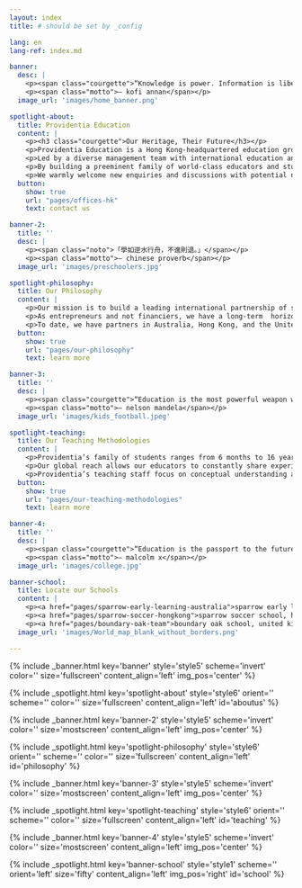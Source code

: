 ```yaml
---
layout: index
title: # should be set by _config

lang: en
lang-ref: index.md

banner:
  desc: |
    <p><span class="courgette">“Knowledge is power. Information is liberating.<br>Education is the premise of progress, in every society, in every family.”</span></p>
    <p><span class="motto">— kofi annan</span></p>
  image_url: 'images/home_banner.png'

spotlight-about:
  title: Providentia Education
  content: |
    <p><h3 class="courgette">Our Heritage, Their Future</h3></p>
    <p>Providentia Education is a Hong Kong-headquartered education group focused on curating and bringing the best of international learning opportunities to families around the world.</p>
    <p>Led by a diverse management team with international education and investment expertise, Providentia partners with leading educators and invests in schools.</p>
    <p>By building a preeminent family of world-class educators and students, Providentia promotes the boundless exchange of ideas and inspiration within our network of schools.</p>
    <p>We warmly welcome new enquiries and discussions with potential new partners.  Please scroll down to discover more about our education and investment philosophy and contact details.</p>
  button:
    show: true
    url: "pages/offices-hk"
    text: contact us

banner-2:
  title: ''
  desc: |
    <p><span class="noto">「學如逆水行舟，不進則退。」</span></p>
    <p><span class="motto">— chinese proverb</span></p>
  image_url: 'images/preschoolers.jpg'

spotlight-philosophy:
  title: Our Philosophy
  content: |
    <p>Our mission is to build a leading international partnership of schools and educators.</p>
    <p>As entrepreneurs and not financiers, we have a long-term  horizon and have been patiently seeking the best and most reputable partners in our global search. </p>
    <p>To date, we have partners in Australia, Hong Kong, and the United Kingdom.</p>
  button:
    show: true
    url: "pages/our-philosophy"
    text: learn more

banner-3:
  title: ''
  desc: |
    <p><span class="courgette">“Education is the most powerful weapon which you can use to change the world.”</span></p>
    <p><span class="motto">— nelson mandela</span></p>
  image_url: 'images/kids_football.jpeg'

spotlight-teaching:
  title: Our Teaching Methodologies
  content: |
    <p>Providentia’s family of students ranges from 6 months to 16 years old. In order to cater to such a diverse and large group of students, our educators employ the most proven systems for teaching, including the Reggio Emilia approach for our younger students in Australia.</p>
    <p>Our global reach allows our educators to constantly share experiences and approaches on how to deal with issues.</p>
    <p>Providentia’s teaching staff focus on conceptual understanding and ensure pupils take pride in the quality of their work.</p>
  button:
    show: true
    url: "pages/our-teaching-methodologies"
    text: learn more

banner-4:
  title: ''
  desc: |
    <p><span class="courgette">“Education is the passport to the future,<br>for tomorrow belongs to those who prepare for it today.”</span></p>
    <p><span class="motto">— malcolm x</span></p>
  image_url: 'images/college.jpg'

banner-school:
  title: Locate our Schools
  content: |
    <p><a href="pages/sparrow-early-learning-australia">sparrow early learning, australia</a></p>
    <p><a href="pages/sparrow-soccer-hongkong">sparrow soccer school, hong kong</a></p>
    <p><a href="pages/boundary-oak-team">boundary oak school, united kingdom</a></p>
  image_url: 'images/World_map_blank_without_borders.png'

---
```

<!-- Welcome Banner -->
{% include _banner.html key='banner' style='style5' scheme='invert' color='' size='fullscreen' content_align='left' img_pos='center' %}

<!-- About Us -->
{% include _spotlight.html key='spotlight-about' style='style6' orient='' scheme='' color='' size='fullscreen' content_align='left' id='aboutus' %}

<!-- Banner 2 -->
{% include _banner.html key='banner-2' style='style5' scheme='invert' color='' size='mostscreen' content_align='left' img_pos='center' %}

<!-- Our Philosophy -->
{% include _spotlight.html key='spotlight-philosophy' style='style6' orient='' scheme='' color='' size='fullscreen' content_align='left' id='philosophy' %}

<!-- Banner 3 -->
{% include _banner.html key='banner-3' style='style5' scheme='invert' color='' size='mostscreen' content_align='left' img_pos='center' %}

<!-- Our Teaching Philosophy -->
{% include _spotlight.html key='spotlight-teaching' style='style6' orient='' scheme='' color='' size='fullscreen' content_align='left' id='teaching' %}

<!-- Banner 4 -->
{% include _banner.html key='banner-4' style='style5' scheme='invert' color='' size='mostscreen' content_align='left' img_pos='center' %}

<!-- Global school -->
{% include _spotlight.html key='banner-school' style='style1' scheme='' orient='left' size='fifty' content_align='left' img_pos='right' id='school' %}
